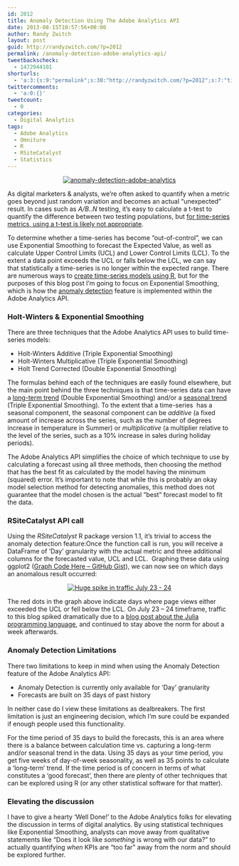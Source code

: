 ```yaml
---
id: 2012
title: Anomaly Detection Using The Adobe Analytics API
date: 2013-08-15T10:57:56+00:00
author: Randy Zwitch
layout: post
guid: http://randyzwitch.com/?p=2012
permalink: /anomaly-detection-adobe-analytics-api/
tweetbackscheck:
  - 1472944101
shorturls:
  - 'a:3:{s:9:"permalink";s:30:"http://randyzwitch.com/?p=2012";s:7:"tinyurl";s:26:"http://tinyurl.com/k2gjy2c";s:4:"isgd";s:19:"http://is.gd/gZGoxL";}'
twittercomments:
  - 'a:0:{}'
tweetcount:
  - 0
categories:
  - Digital Analytics
tags:
  - Adobe Analytics
  - Omniture
  - R
  - RSiteCatalyst
  - Statistics
---
```

<p style="text-align: center;">
  <a href="http://i1.wp.com/randyzwitch.com/wp-content/uploads/2013/08/anomaly-detection-adobe-analytics.jpg"><img class="size-full wp-image-2019 aligncenter" alt="anomaly-detection-adobe-analytics" src="http://i0.wp.com/randyzwitch.com/wp-content/uploads/2013/08/anomaly-detection-adobe-analytics-e1376429163809.jpg?fit=550%2C188" data-recalc-dims="1" /></a>
</p>

As digital marketers & analysts, we&#8217;re often asked to quantify when a metric goes beyond just random variation and becomes an actual &#8220;unexpected&#8221; result. In cases such as _A/B..N_ testing, it&#8217;s easy to calculate a t-test to quantify the difference between two testing populations, but <a title="Why t-test not appropriate for time-series" href="http://www.indiana.edu/~statmath/stat/all/ttest/ttest1.html" target="_blank">for time-series metrics, using a t-test is likely not appropriate</a>.

To determine whether a time-series has become &#8220;out-of-control&#8221;, we can use Exponential Smoothing to forecast the Expected Value, as well as calculate Upper Control Limits (UCL) and Lower Control Limits (LCL). To the extent a data point exceeds the UCL or falls below the LCL, we can say that statistically a time-series is no longer within the expected range. There are numerous ways to <a title="R time-series" href="http://cran.r-project.org/web/views/TimeSeries.html" target="_blank">create time-series models using R</a>, but for the purposes of this blog post I&#8217;m going to focus on Exponential Smoothing, which is how the <a title="Anomaly Detection Adobe Analytics API" href="https://developer.omniture.com/en_US/documentation/sitecatalyst-reporting/c-anomaly#concept_E51D14B9899A4974BD946A77D7368BC5" target="_blank">anomaly detection</a> feature is implemented within the Adobe Analytics API.

<!--more-->

### Holt-Winters & Exponential Smoothing

There are three techniques that the Adobe Analytics API uses to build time-series models:

  * Holt-Winters Additive (Triple Exponential Smoothing)
  * Holt-Winters Multiplicative (Triple Exponential Smoothing)
  * Holt Trend Corrected (Double Exponential Smoothing)

The formulas behind each of the techniques are easily found elsewhere, but the main point behind the three techniques is that time-series data can have a <span style="text-decoration: underline;">long-term trend</span> (Double Exponential Smoothing) and/or a <span style="text-decoration: underline;">seasonal trend</span> (Triple Exponential Smoothing). To the extent that a time-series  has a seasonal component, the seasonal component can be _additive_ (a fixed amount of increase across the series, such as the number of degrees increase in temperature in Summer) or _multiplicative_ (a multiplier relative to the level of the series, such as a 10% increase in sales during holiday periods).

The Adobe Analytics API simplifies the choice of which technique to use by calculating a forecast using all three methods, then choosing the method that has the best fit as calculated by the model having the minimum (squared) error. It&#8217;s important to note that while this is probably an okay model selection method for detecting anomalies, this method does not guarantee that the model chosen is the actual &#8220;best&#8221; forecast model to fit the data.


  


### RSiteCatalyst API call

Using the _RSiteCatalyst_ R package version 1.1, it&#8217;s trivial to access the anomaly detection feature:Once the function call is run, you will receive a DataFrame of &#8216;Day&#8217; granularity with the actual metric and three additional columns for the forecasted value, UCL and LCL.  Graphing these data using ggplot2 (<a title="ggplot2 Anomaly Detection graph" href="https://gist.github.com/randyzwitch/6241051" target="_blank">Graph Code Here &#8211; GitHub Gist</a>), we can now see on which days an anomalous result occurred:

<p style="text-align: center;">
  <a href="http://i2.wp.com/randyzwitch.com/wp-content/uploads/2013/08/anomaly-detection-adobe-analytics1.png"><img class="size-full wp-image-2050 aligncenter" alt="Huge spike in traffic July 23 - 24" src="http://i2.wp.com/randyzwitch.com/wp-content/uploads/2013/08/anomaly-detection-adobe-analytics1.png?fit=550%2C401" srcset="http://i2.wp.com/randyzwitch.com/wp-content/uploads/2013/08/anomaly-detection-adobe-analytics1.png?w=550 550w, http://i2.wp.com/randyzwitch.com/wp-content/uploads/2013/08/anomaly-detection-adobe-analytics1.png?resize=150%2C109 150w, http://i2.wp.com/randyzwitch.com/wp-content/uploads/2013/08/anomaly-detection-adobe-analytics1.png?resize=300%2C218 300w" sizes="(max-width: 550px) 100vw, 550px" data-recalc-dims="1" /></a>
</p>

The red dots in the graph above indicate days where page views either exceeded the UCL or fell below the LCL. On July 23 &#8211; 24 timeframe, traffic to this blog spiked dramatically due to a <a title="A Beginner’s Look at Julia" href="http://randyzwitch.com/julia-language-beginners/" target="_blank">blog post about the Julia programming language</a>, and continued to stay above the norm for about a week afterwards.

### Anomaly Detection Limitations

There two limitations to keep in mind when using the Anomaly Detection feature of the Adobe Analytics API:

  * Anomaly Detection is currently only available for &#8216;Day&#8217; granularity
  * Forecasts are built on 35 days of past history

In neither case do I view these limitations as dealbreakers. The first limitation is just an engineering decision, which I&#8217;m sure could be expanded if enough people used this functionality.

For the time period of 35 days to build the forecasts, this is an area where there is a balance between calculation time vs. capturing a long-term and/or seasonal trend in the data. Using 35 days as your time period, you get five weeks of day-of-week seasonality, as well as 35 points to calculate a &#8216;long-term&#8217; trend. If the time period is of concern in terms of what constitutes a &#8216;good forecast&#8217;, then there are plenty of other techniques that can be explored using R (or any other statistical software for that matter).

### Elevating the discussion

I have to give a hearty &#8216;Well Done!&#8217; to the Adobe Analytics folks for elevating the discussion in terms of digital analytics. By using statistical techniques like Exponential Smoothing, analysts can move away from qualitative statements like &#8220;Does it look like _something_ is wrong with our data?&#8221; to  actually quantifying _when_ KPIs are &#8220;too far&#8221; away from the norm and should be explored further.